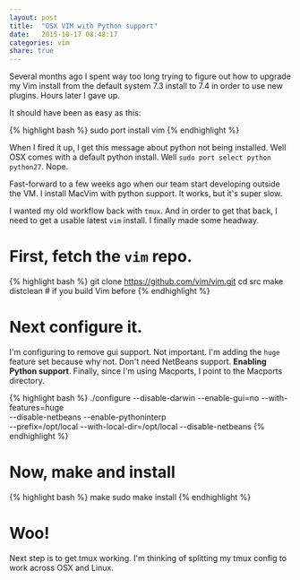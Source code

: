 ```yaml
---
layout: post
title:  "OSX VIM with Python support"
date:   2015-10-17 08:48:17
categories: vim
share: true
---
```


Several months ago I spent way too long trying to figure out how to upgrade my Vim install from the default system 7.3 install to 7.4 in order to use new plugins. Hours later I gave up.

It should have been as easy as this:

{% highlight bash %}
sudo port install vim
{% endhighlight %}

When I fired it up, I get this message about python not being installed. Well OSX comes with a default python install. Well `sudo port select python python27`. Nope.

Fast-forward to a few weeks ago when our team start developing outside the VM. I install MacVim with python support. It works, but it's super slow.

I wanted my old workflow back with `tmux`. And in order to get that back, I need to get a usable latest `vim` install. I finally made some headway.

# First, fetch the `vim` repo.

{% highlight bash %}
git clone https://github.com/vim/vim.git
cd src
make distclean  # if you build Vim before
{% endhighlight %}

# Next configure it.

I'm configuring to remove gui support. Not important. I'm adding the `huge` feature set because why not. Don't need NetBeans support. **Enabling Python support**. Finally, since I'm using Macports, I point to the Macports directory.

{% highlight bash %}
./configure --disable-darwin --enable-gui=no --with-features=huge \
--disable-netbeans --enable-pythoninterp \
--prefix=/opt/local --with-local-dir=/opt/local --disable-netbeans
{% endhighlight %}

# Now, make and install

{% highlight bash %}
make
sudo make install
{% endhighlight %}

# Woo!
Next step is to get tmux working. I'm thinking of splitting my tmux config to work across OSX and Linux.
